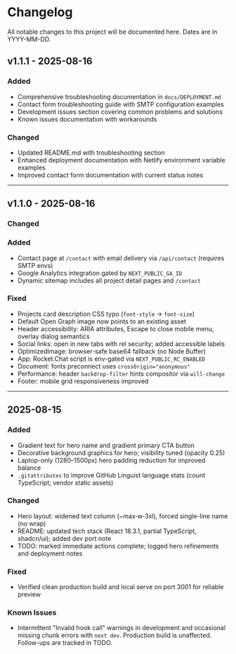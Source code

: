 # Changelog

All notable changes to this project will be documented here. Dates are in YYYY-MM-DD.

## v1.1.1 - 2025-08-16

### Added
- Comprehensive troubleshooting documentation in `docs/DEPLOYMENT.md`
- Contact form troubleshooting guide with SMTP configuration examples
- Development issues section covering common problems and solutions
- Known issues documentation with workarounds

### Changed
- Updated README.md with troubleshooting section
- Enhanced deployment documentation with Netlify environment variable examples
- Improved contact form documentation with current status notes

---

## v1.1.0 - 2025-08-16

### Changed
### Added
- Contact page at `/contact` with email delivery via `/api/contact` (requires SMTP envs)
- Google Analytics integration gated by `NEXT_PUBLIC_GA_ID`
- Dynamic sitemap includes all project detail pages and `/contact`

### Fixed
- Projects card description CSS typo (`font-style` -> `font-size`)
- Default Open Graph image now points to an existing asset
- Header accessibility: ARIA attributes, Escape to close mobile menu, overlay dialog semantics
- Social links: open in new tabs with rel security; added accessible labels
- OptimizedImage: browser-safe base64 fallback (no Node Buffer)
- App: Rocket.Chat script is env-gated via `NEXT_PUBLIC_RC_ENABLED`
- Document: fonts preconnect uses `crossOrigin="anonymous"`
- Performance: header `backdrop-filter` hints compositor via `will-change`
- Footer: mobile grid responsiveness improved

---

## 2025-08-15

### Added
- Gradient text for hero name and gradient primary CTA button
- Decorative background graphics for hero; visibility tuned (opacity 0.25)
- Laptop-only (1280–1500px) hero padding reduction for improved balance
- `.gitattributes` to improve GitHub Linguist language stats (count TypeScript; vendor static assets)

### Changed
- Hero layout: widened text column (~max‑w‑3xl), forced single-line name (no wrap)
- README: updated tech stack (React 18.3.1, partial TypeScript, shadcn/ui); added dev port note
- TODO: marked immediate actions complete; logged hero refinements and deployment notes

### Fixed
- Verified clean production build and local serve on port 3001 for reliable preview

### Known Issues
- Intermittent "Invalid hook call" warnings in development and occasional missing chunk errors with `next dev`. Production build is unaffected. Follow-ups are tracked in TODO.
